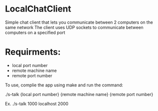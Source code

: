 # LocalChatClient
Simple chat client that lets you communicate between 2 computers on the same network
The client uses UDP sockets to communicate between computers on a specified port

# Requirments:
- local port number
- remote machine name
- remote port number

To use, complie the app using make and run the command:

./s-talk {local port number} {remote machine name} {remote port number}

Ex.
./s-talk 1000 localhost 2000
